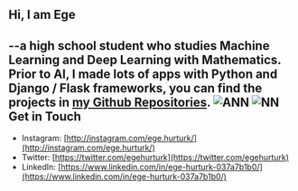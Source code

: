 ## Hi, I am Ege
--a high school student who studies Machine Learning and Deep Learning with Mathematics. Prior to AI, I made lots of apps with Python and Django / Flask frameworks, you can find the projects in [my Github Repositories](https://github.com/egehurturk?tab=repositories). 
![ANN](https://media.giphy.com/media/9EvzNG9HAVc64/giphy.gif) ![NN](https://digitalowl.org/wp-content/uploads/2020/01/nn_in_action.gif)
 Get in Touch
---
* Instagram: [http://instagram.com/ege.hurturk/](http://instagram.com/ege.hurturk/)
* Twitter: [https://twitter.com/egehurturk](https://twitter.com/egehurturk)
* LinkedIn: [https://www.linkedin.com/in/ege-hurturk-037a7b1b0/](https://www.linkedin.com/in/ege-hurturk-037a7b1b0/)


<!--
**egehurturk/egehurturk** is a ✨ _special_ ✨ repository because its `README.md` (this file) appears on your GitHub profile.

Here are some ideas to get you started:

- 🔭 I’m currently working on ...
- 🌱 I’m currently learning ...
- 👯 I’m looking to collaborate on ...
- 🤔 I’m looking for help with ...
- 💬 Ask me about ...
- 📫 How to reach me: ...
- 😄 Pronouns: ...
- ⚡ Fun fact: ...
-->
